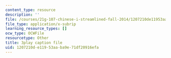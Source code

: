 ```yaml
---
content_type: resource
description: ''
file: /courses/21g-107-chinese-i-streamlined-fall-2014/1207210de11953aaba9e71df20916efa_-56G36H8BvY.vtt
file_type: application/x-subrip
learning_resource_types: []
ocw_type: OCWFile
resourcetype: Other
title: 3play caption file
uid: 1207210d-e119-53aa-ba9e-71df20916efa
---
```

